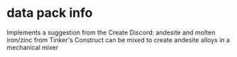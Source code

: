 # data pack info
Implements a suggestion from the Create Discord: andesite and molten iron/zinc from Tinker's Construct can be mixed to create andesite alloys in a mechanical mixer
